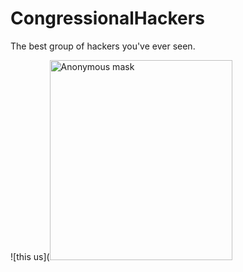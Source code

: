 # CongressionalHackers

The best group of hackers you've ever seen.

![this us](<a data-flickr-embed="true" href="https://www.flickr.com/photos/48527463@N08/9034737952/in/photolist-eLnoQ1-2kTkC1T-F96dzX-2e2DuLz-2eVBEpm-mjZ1An-FeKgQc-VdknZ3-2aTtEsq-aw6DJ5-2jVC37E-2jSsGoo-2jM2t42-gXfScS-bDQzYC-buHttK-2jQ52Y3-2fhdkpB-LBaSw1-e4YrnK-2aALoKy-2mGAAwb-JX4A2b-2mJ5Wkx-D8GJ1m-awiDbx-2kHKwuH-DWRk8D-SifHnA-27QSwxy-2kYeTu3-2m3t1qg-2kmA5GY-21jVNoV-5CMPmL-ezyuUB-2jpHkRb-NVZ5TE-2isdvku-bs29Xv-eURS57-dPQPnx-bA5MCF-dqYpj8-2jS2ciQ-aDyQz8-M199Vf-2kXbphR-hBSsiC-AsKuxq/" title="Anonymous mask"><img src="https://live.staticflickr.com/7282/9034737952_6be837c8b8_n.jpg" width="292" height="320" alt="Anonymous mask"></a>
